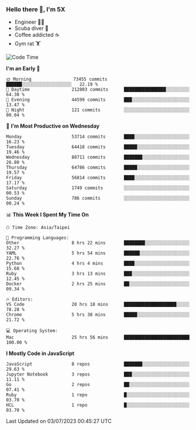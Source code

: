 ### Hello there 👋, I'm 5X

* Engineer 👨‍💻
* Scuba diver 🤿
* Coffee addicted ☕️
* Gym rat 🏋️

<!--START_SECTION:waka-->
![Code Time](http://img.shields.io/badge/Code%20Time-334%20hrs%2010%20mins-blue)

**I'm an Early 🐤** 

```text
🌞 Morning                73455 commits       ██████░░░░░░░░░░░░░░░░░░░   22.19 % 
🌆 Daytime                212803 commits      ████████████████░░░░░░░░░   64.30 % 
🌃 Evening                44599 commits       ███░░░░░░░░░░░░░░░░░░░░░░   13.47 % 
🌙 Night                  121 commits         ░░░░░░░░░░░░░░░░░░░░░░░░░   00.04 % 
```
📅 **I'm Most Productive on Wednesday** 

```text
Monday                   53714 commits       ████░░░░░░░░░░░░░░░░░░░░░   16.23 % 
Tuesday                  64418 commits       █████░░░░░░░░░░░░░░░░░░░░   19.46 % 
Wednesday                88711 commits       ███████░░░░░░░░░░░░░░░░░░   26.80 % 
Thursday                 64786 commits       █████░░░░░░░░░░░░░░░░░░░░   19.57 % 
Friday                   56814 commits       ████░░░░░░░░░░░░░░░░░░░░░   17.17 % 
Saturday                 1749 commits        ░░░░░░░░░░░░░░░░░░░░░░░░░   00.53 % 
Sunday                   786 commits         ░░░░░░░░░░░░░░░░░░░░░░░░░   00.24 % 
```


📊 **This Week I Spent My Time On** 

```text
🕑︎ Time Zone: Asia/Taipei

💬 Programming Languages: 
Other                    8 hrs 22 mins       ████████░░░░░░░░░░░░░░░░░   32.27 % 
YAML                     5 hrs 54 mins       ██████░░░░░░░░░░░░░░░░░░░   22.76 % 
Python                   4 hrs 4 mins        ████░░░░░░░░░░░░░░░░░░░░░   15.68 % 
Ruby                     3 hrs 13 mins       ███░░░░░░░░░░░░░░░░░░░░░░   12.45 % 
Docker                   2 hrs 25 mins       ██░░░░░░░░░░░░░░░░░░░░░░░   09.34 % 

🔥 Editors: 
VS Code                  20 hrs 18 mins      ████████████████████░░░░░   78.28 % 
Chrome                   5 hrs 38 mins       █████░░░░░░░░░░░░░░░░░░░░   21.72 % 

💻 Operating System: 
Mac                      25 hrs 56 mins      █████████████████████████   100.00 % 
```

**I Mostly Code in JavaScript** 

```text
JavaScript               8 repos             ███████░░░░░░░░░░░░░░░░░░   29.63 % 
Jupyter Notebook         3 repos             ███░░░░░░░░░░░░░░░░░░░░░░   11.11 % 
Go                       2 repos             ██░░░░░░░░░░░░░░░░░░░░░░░   07.41 % 
Ruby                     1 repo              █░░░░░░░░░░░░░░░░░░░░░░░░   03.70 % 
HCL                      1 repo              █░░░░░░░░░░░░░░░░░░░░░░░░   03.70 % 
```




 Last Updated on 03/07/2023 00:45:27 UTC
<!--END_SECTION:waka-->
